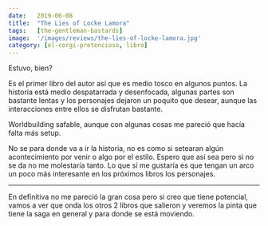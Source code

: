 ```yaml
---
date:   2019-06-08
title:  "The Lies of Locke Lamora"
tags:   [the-gentleman-bastards]
image:  '/images/reviews/the-lies-of-locke-lamora.jpg'
category: [el-corgi-pretencioso, libro]
---
```

Estuvo, bien?

Es el primer libro del autor así que es medio tosco en algunos puntos. La historia está medio despatarrada y desenfocada, algunas partes son bastante lentas y los personajes dejaron un poquito que desear, aunque las interacciones entre ellos se disfrutan bastante.

Worldbuilding safable, aunque con algunas cosas me pareció que hacía falta más setup.

No se para donde va a ir la historia, no es como si setearan algún acontecimiento por venir o algo por el estilo. Espero que así sea pero si no se da no me molestaría tanto. Lo que sí me gustaría es que tengan un arco un poco más interesante en los próximos libros los personajes.

<hr>

En definitiva no me pareció la gran cosa pero si creo que tiene potencial, vamos a ver que onda los otros 2 libros que salieron y veremos la pinta que tiene la saga en general y para donde se está moviendo.
